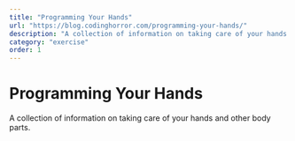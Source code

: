 ```yaml
---
title: "Programming Your Hands"
url: "https://blog.codinghorror.com/programming-your-hands/"
description: "A collection of information on taking care of your hands and other body parts."
category: "exercise"
order: 1
---
```


# Programming Your Hands

A collection of information on taking care of your hands and other body parts.
